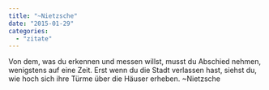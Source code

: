 ```yaml
---
title: "~Nietzsche"
date: "2015-01-29"
categories: 
  - "zitate"
---
```


Von dem, was du erkennen und messen willst, musst du Abschied nehmen, wenigstens auf eine Zeit. Erst wenn du die Stadt verlassen hast, siehst du, wie hoch sich ihre Türme über die Häuser erheben. ~Nietzsche
